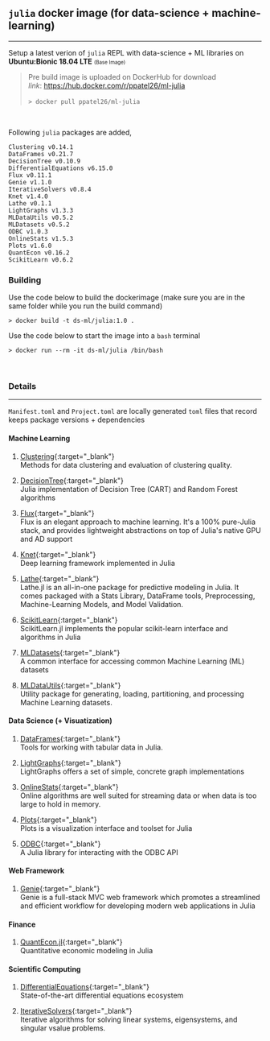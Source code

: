 ## `julia` docker image (for data-science + machine-learning)
***

Setup a latest verion of `julia` REPL with data-science + ML libraries on **Ubuntu:Bionic 18.04 LTE** <font size="1">(Base Image)</font>

> Pre build image is uploaded on DockerHub for download <br>
*link*: https://hub.docker.com/r/ppatel26/ml-julia <br> <br>
`> docker pull ppatel26/ml-julia`

<br>

Following `julia` packages are added,

```
Clustering v0.14.1
DataFrames v0.21.7
DecisionTree v0.10.9
DifferentialEquations v6.15.0
Flux v0.11.1
Genie v1.1.0
IterativeSolvers v0.8.4
Knet v1.4.0
Lathe v0.1.1
LightGraphs v1.3.3
MLDataUtils v0.5.2
MLDatasets v0.5.2
ODBC v1.0.3
OnlineStats v1.5.3
Plots v1.6.0
QuantEcon v0.16.2
ScikitLearn v0.6.2
```

### Building 

Use the code below to build the dockerimage (make sure you are in the same folder while you run the build command)

`> docker build -t ds-ml/julia:1.0 .`

Use the code below to start the image into a `bash` terminal

`> docker run --rm -it ds-ml/julia /bin/bash`

<br>

### Details 
***

`Manifest.toml` and `Project.toml` are locally generated `toml` files that record keeps package versions + dependencies 


#### Machine Learning 
1. [Clustering](https://github.com/JuliaStats/Clustering.jl){:target="_blank"}<br>
Methods for data clustering and evaluation of clustering quality.

2. [DecisionTree](https://github.com/bensadeghi/DecisionTree.jl){:target="_blank"}<br>
Julia implementation of Decision Tree (CART) and Random Forest algorithms

3. [Flux](https://github.com/FluxML/Flux.jl){:target="_blank"}<br>
Flux is an elegant approach to machine learning. It's a 100% pure-Julia stack, and provides lightweight abstractions on top of Julia's native GPU and AD support

4. [Knet](https://github.com/denizyuret/Knet.jl){:target="_blank"}<br>
Deep learning framework implemented in Julia

5. [Lathe](https://github.com/emmettgb/Lathe.jl){:target="_blank"}<br>
Lathe.jl is an all-in-one package for predictive modeling in Julia. It comes packaged with a Stats Library, DataFrame tools, Preprocessing, Machine-Learning Models, and Model Validation.

6. [ScikitLearn](https://github.com/cstjean/ScikitLearn.jl){:target="_blank"}<br>
ScikitLearn.jl implements the popular scikit-learn interface and algorithms in Julia

7. [MLDatasets](https://github.com/JuliaML/MLDatasets.jl){:target="_blank"}<br>
A common interface for accessing common Machine Learning (ML) datasets

8. [MLDataUtils](https://github.com/JuliaML/MLDataUtils.jl){:target="_blank"}<br>
Utility package for generating, loading, partitioning, and processing Machine Learning datasets.

#### Data Science (+ Visuatization)

1. [DataFrames](https://juliadata.github.io/DataFrames.jl/stable/){:target="_blank"}<br>
Tools for working with tabular data in Julia.

2. [LightGraphs](https://github.com/JuliaGraphs/LightGraphs.jl){:target="_blank"}<br>
LightGraphs offers a set of simple, concrete graph implementations

3. [OnlineStats](https://github.com/joshday/OnlineStats.jl){:target="_blank"}<br>
Online algorithms are well suited for streaming data or when data is too large to hold in memory.

4. [Plots](https://github.com/JuliaPlots/Plots.jl){:target="_blank"}<br>
Plots is a visualization interface and toolset for Julia

5. [ODBC](https://github.com/JuliaDatabases/ODBC.jl){:target="_blank"}<br>
A Julia library for interacting with the ODBC API

#### Web Framework
1. [Genie](https://genieframework.com/){:target="_blank"}<br>
Genie is a full-stack MVC web framework which promotes a streamlined and efficient workflow for developing modern web applications in Julia

#### Finance 
1. [QuantEcon.jl](https://github.com/QuantEcon/QuantEcon.jl){:target="_blank"} <br>
Quantitative economic modeling in Julia

#### Scientific Computing
1. [DifferentialEquations](https://sciml.ai/){:target="_blank"} <br>
State-of-the-art differential equations ecosystem

2. [IterativeSolvers](https://github.com/JuliaMath/IterativeSolvers.jl){:target="_blank"} <br>
Iterative algorithms for solving linear systems, eigensystems, and singular vsalue problems.